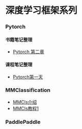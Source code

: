 # 深度学习框架系列

### Pytorch
#### 书籍笔记整理
- [Pytorch 第二章](/深度学习框架/Pytorch系列/Pytorch-第二章/Pytorch-第二章.md)

#### 课程笔记整理
- [Pytorch第一天](/深度学习框架/Pytorch系列/Pytorch笔记归纳整理.md)

### MMClassification
- [MMCls介绍](/深度学习框架/openLab系列/mmclassfication总结/mmclassfication总结.md)
- [MMCls教程1](/深度学习框架/openLab系列/MMClassificationPython教程1/MMClassificationPython教程1.md)
### PaddlePaddle
